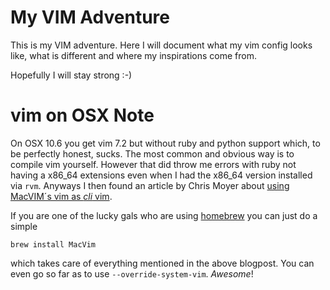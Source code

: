 My VIM Adventure
================

This is my VIM adventure. Here I will document what my vim config looks like,
what is different and where my inspirations come from.

Hopefully I will stay strong :-)

vim on OSX Note
===============

On OSX 10.6 you get vim 7.2 but without ruby and python support which, to be
perfectly honest, sucks. The most common and obvious way is to compile vim
yourself. However that did throw me errors with ruby not having a x86_64 
extensions even when I had the x86_64 version installed via `rvm`. Anyways
I then found an article by Chris Moyer about [using MacVIM´s vim 
as _cli_ vim](http://blog.coredumped.org/2010/01/osx-vim-and-python.html).

If you are one of the lucky gals who  are using
[homebrew](https://github.com/mxcl/homebrew) you can just do a simple

    brew install MacVim

which takes care of everything mentioned in the above blogpost. You can even
go so far as to use `--override-system-vim`. _Awesome_!

